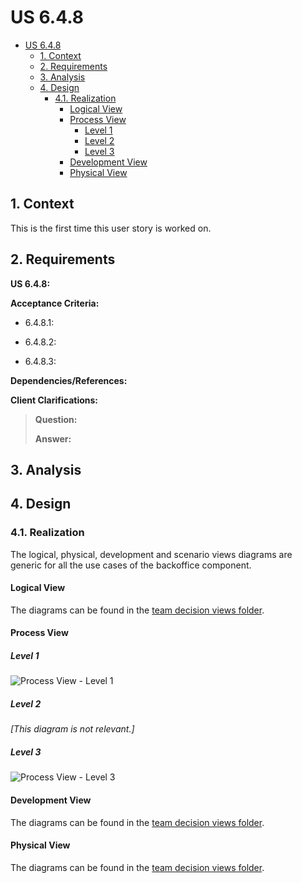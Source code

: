 # US 6.4.8

<!-- TOC -->
- [US 6.4.8](#us-648)
  - [1. Context](#1-context)
  - [2. Requirements](#2-requirements)
  - [3. Analysis](#3-analysis)
  - [4. Design](#4-design)
    - [4.1. Realization](#41-realization)
      - [Logical View](#logical-view)
      - [Process View](#process-view)
        - [Level 1](#level-1)
        - [Level 2](#level-2)
        - [Level 3](#level-3)
      - [Development View](#development-view)
      - [Physical View](#physical-view)
<!-- TOC -->


## 1. Context

This is the first time this user story is worked on.

## 2. Requirements

**US 6.4.8:**

**Acceptance Criteria:**

- 6.4.8.1:

- 6.4.8.2:

- 6.4.8.3:

**Dependencies/References:**


**Client Clarifications:**

> **Question:** 
>
> **Answer:** 

## 3. Analysis



## 4. Design

### 4.1. Realization

The logical, physical, development and scenario views diagrams are generic for all the use cases of the backoffice component.

#### Logical View

The diagrams can be found in the [team decision views folder](../../team-decisions/views/general-views.md#1-logical-view).

#### Process View

##### Level 1

![Process View - Level 1]()

##### Level 2

_[This diagram is not relevant.]_

##### Level 3

![Process View - Level 3]()


#### Development View

The diagrams can be found in the [team decision views folder](../../team-decisions/views/general-views.md#3-development-view).

#### Physical View

The diagrams can be found in the [team decision views folder](../../team-decisions/views/general-views.md#4-physical-view).
